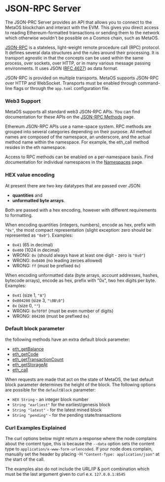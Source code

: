 # JSON-RPC Server
The JSON-PRC Server provides an API that allows you to connect to the MetaOS blockchain and interact with the EVM. This gives you direct access to reading Ethereum-formatted transactions or sending them to the network which otherwise wouldn't be possible on a Cosmos chain, such as MetaOS.

[JSON-RPC](http://www.jsonrpc.org/specification) is a stateless, light-weight remote procedure call (RPC) protocol. It defines several data structures and the rules around their processing. It is transport agnostic in that the concepts can be used within the same process, over sockets, over HTTP, or in many various message passing environments. It uses JSON ([RFC 4627](https://www.ietf.org/rfc/rfc4627.txt)) as data format.

JSON-RPC is provided on multiple transports. MetaOS supports JSON-RPC over HTTP and WebSocket. Transports must be enabled through command-line flags or through the `app.toml` configuration file.

### Web3 Support
MetaOS supports all standard web3 JSON-RPC APIs. You can find documentation for these APIs on the [JSON-RPC Methods](TODO) page.

Ethereum JSON-RPC APIs use a name-space system. RPC methods are grouped into several categories depending on their purpose. All method names are composed of the namespace, an underscore, and the actual method name within the namespace. For example, the eth_call method resides in the eth namespace.

Access to RPC methods can be enabled on a per-namespace basis. Find documentation for individual namespaces in the [Namespaces](TODO) page.

### HEX value encoding
At present there are two key datatypes that are passed over JSON:
- **quantities** and
- **unformatted byte arrays**.

Both are passed with a hex encoding, however with different requirements to formatting.

When encoding quantities (integers, numbers), encode as hex, prefix with `"0x"`, the most compact representation (slight exception: zero should be represented as `"0x0"`). Examples:

- `0x41` (65 in decimal)
- `0x400` (1024 in decimal)
- WRONG: `0x` (should always have at least one digit - zero is `"0x0"`)
- WRONG: `0x0400` (no leading zeroes allowed)
- WRONG: `ff` (must be prefixed `0x`)

When encoding unformatted data (byte arrays, account addresses, hashes, bytecode arrays), encode as hex, prefix with "0x", two hex digits per byte. Examples:

- `0x41` (size 1, `"A"`)
- `0x004200` (size 3, `"\0B\0"`)
- `0x` (size 0, `""`)
- WRONG: `0xf0f0f` (must be even number of digits)
- WRONG: `004200` (must be prefixed `0x`)

### Default block parameter
the following methods have an extra default block parameter:

- [eth_getBalance](TODO)
- [eth_getCode](TODO)
- [eth_getTransactionCount](TODO)
- [eth_getStorageAt](TODO)
- [eth_call](TODO)
  
When requests are made that act on the state of MetaOS, the last default block parameter determines the height of the block.
The following options are possible for the `defaultBlock` parameter:

- `HEX String` - an integer block number
- `String "earliest"` for the earliest/genesis block
- `String "latest"` - for the latest mined block
- `String "pending"` - for the pending state/transactions

### Curl Examples Explained
The curl options below might return a response where the node complains about the content type, this is because the `--data` option sets the content type to `application/x-www-form-urlencoded`. If your node does complain, manually set the header by placing -H `"Content-Type: application/json"` at the start of the call.

The examples also do not include the URL/IP & port combination which must be the last argument given to curl e.x. `127.0.0.1:8545`